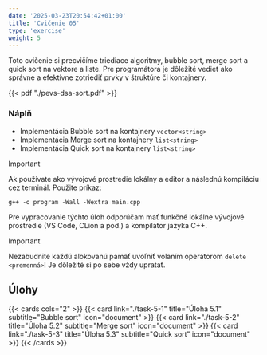 ```yaml
---
date: '2025-03-23T20:54:42+01:00'
title: 'Cvičenie 05'
type: 'exercise'
weight: 5
---
```


Toto cvičenie si precvičíme triediace algoritmy, bubble sort, merge sort a quick sort na vektore a liste.
Pre programátora je dôležité vedieť ako správne a efektívne zotriediť prvky v štruktúre či kontajnery.

{{< pdf "./pevs-dsa-sort.pdf" >}}

### Náplň

- Implementácia Bubble sort na kontajnery `vector<string>`
- Implementácia Merge sort na kontajnery `list<string>`
- Implementácia Quick sort na kontajnery `list<string>`

> [!IMPORTANT]
> Ak používate ako vývojové prostredie lokálny a editor a následnú kompiláciu cez terminál. Použite príkaz:
> ```shell
> g++ -o program -Wall -Wextra main.cpp
> ```

Pre vypracovanie týchto úloh odporúčam mať funkčné lokálne vývojové prostredie (VS Code, CLion a pod.) a kompilátor
jazyka C++.

> [!IMPORTANT]
> Nezabudnite každú alokovanú pamäť uvoľniť volaním operátorom `delete <premenná>`! Je dôležité si po sebe vždy
> upratať.


## Úlohy

{{< cards cols="2" >}}
    {{< card link="./task-5-1" title="Úloha 5.1" subtitle="Bubble sort" icon="document" >}}
    {{< card link="./task-5-2" title="Úloha 5.2" subtitle="Merge sort" icon="document" >}}
    {{< card link="./task-5-3" title="Úloha 5.3" subtitle="Quick sort" icon="document" >}}
{{< /cards >}}
